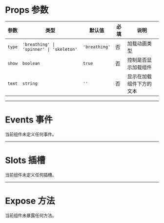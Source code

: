 # Props 参数

| 参数         | 类型                                                          | 默认值         | 必填 | 说明           |
|------------|-------------------------------------------------------------|-------------|----|--------------|
| `type`     | `'breathing' \| 'spinner' \| 'skeleton'`                    | `'breathing'` | 否  | 加载动画类型       |
| `show`     | `boolean`                                                   | `true`      | 否  | 控制是否显示加载组件   |
| `text`     | `string`                                                    | `''`        | 否  | 显示在加载组件下方的文本 |

---

# Events 事件

当前组件未定义任何事件。

---

# Slots 插槽

当前组件未定义任何插槽。

---

# Expose 方法

当前组件未暴露任何方法。